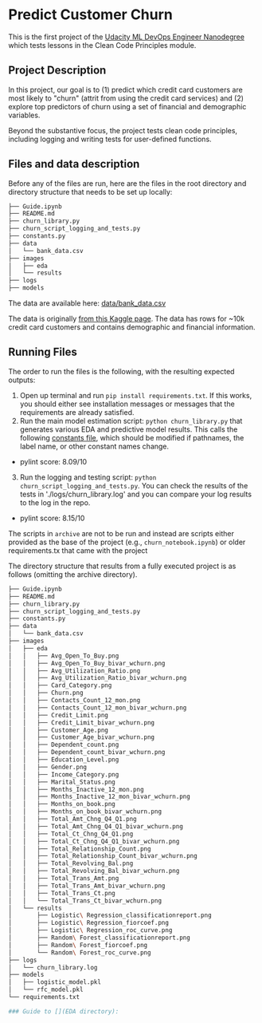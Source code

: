 # Predict Customer Churn 

This is the first project of the [Udacity ML DevOps Engineer Nanodegree](https://www.udacity.com/course/machine-learning-dev-ops-engineer-nanodegree--nd0821) which tests lessons in the Clean Code Principles module.

## Project Description

In this project, our goal is to (1) predict which credit card customers are most likely to "churn" (attrit from using the credit card services) and (2) explore top predictors of churn using a set of financial and demographic variables.

Beyond the substantive focus, the project tests clean code principles, including logging and writing tests for user-defined functions.

## Files and data description

Before any of the files are run, here are the files in the root directory and directory structure that needs to be set up locally:


```bash
├── Guide.ipynb
├── README.md
├── churn_library.py
├── churn_script_logging_and_tests.py
├── constants.py
├── data
│   └── bank_data.csv
├── images
│   ├── eda
│   └── results
├── logs
├── models
```

The data are available here: [data/bank_data.csv](https://github.com/rebeccajohnson88/udacity_churnproj/blob/main/data/bank_data.csv)

The data is originally [from this Kaggle page](https://www.kaggle.com/datasets/sakshigoyal7/credit-card-customers). The data has rows for ~10k credit card customers and contains demographic and financial information.

## Running Files

The order to run the files is the following, with the resulting expected outputs:

1. Open up terminal and run `pip install requirements.txt`. If this works, you should either see installation messages or messages that the requirements are already satisfied.
2. Run the main model estimation script: `python churn_library.py` that generates various EDA and predictive model results. This calls the following [constants file](https://github.com/rebeccajohnson88/udacity_churnproj/blob/main/constants.py), which should be modified if pathnames, the label name, or other constant names change.
  - pylint score: 8.09/10
3. Run the logging and testing script: `python churn_script_logging_and_tests.py`. You can check the results of the tests in './logs/churn_library.log' and you can compare your log results to the log in the repo.
  - pylint score: 8.15/10

The scripts in `archive` are not to be run and instead are scripts either provided as the base of the project (e.g., `churn_notebook.ipynb`) or older requirements.tx that came with the project 

The directory structure that results from a fully executed project is as follows (omitting the archive directory).


```bash
├── Guide.ipynb
├── README.md
├── churn_library.py
├── churn_script_logging_and_tests.py
├── constants.py
├── data
│   └── bank_data.csv
├── images
│   ├── eda
│   │   ├── Avg_Open_To_Buy.png
│   │   ├── Avg_Open_To_Buy_bivar_wchurn.png
│   │   ├── Avg_Utilization_Ratio.png
│   │   ├── Avg_Utilization_Ratio_bivar_wchurn.png
│   │   ├── Card_Category.png
│   │   ├── Churn.png
│   │   ├── Contacts_Count_12_mon.png
│   │   ├── Contacts_Count_12_mon_bivar_wchurn.png
│   │   ├── Credit_Limit.png
│   │   ├── Credit_Limit_bivar_wchurn.png
│   │   ├── Customer_Age.png
│   │   ├── Customer_Age_bivar_wchurn.png
│   │   ├── Dependent_count.png
│   │   ├── Dependent_count_bivar_wchurn.png
│   │   ├── Education_Level.png
│   │   ├── Gender.png
│   │   ├── Income_Category.png
│   │   ├── Marital_Status.png
│   │   ├── Months_Inactive_12_mon.png
│   │   ├── Months_Inactive_12_mon_bivar_wchurn.png
│   │   ├── Months_on_book.png
│   │   ├── Months_on_book_bivar_wchurn.png
│   │   ├── Total_Amt_Chng_Q4_Q1.png
│   │   ├── Total_Amt_Chng_Q4_Q1_bivar_wchurn.png
│   │   ├── Total_Ct_Chng_Q4_Q1.png
│   │   ├── Total_Ct_Chng_Q4_Q1_bivar_wchurn.png
│   │   ├── Total_Relationship_Count.png
│   │   ├── Total_Relationship_Count_bivar_wchurn.png
│   │   ├── Total_Revolving_Bal.png
│   │   ├── Total_Revolving_Bal_bivar_wchurn.png
│   │   ├── Total_Trans_Amt.png
│   │   ├── Total_Trans_Amt_bivar_wchurn.png
│   │   ├── Total_Trans_Ct.png
│   │   └── Total_Trans_Ct_bivar_wchurn.png
│   └── results
│       ├── Logistic\ Regression_classificationreport.png
│       ├── Logistic\ Regression_fiorcoef.png
│       ├── Logistic\ Regression_roc_curve.png
│       ├── Random\ Forest_classificationreport.png
│       ├── Random\ Forest_fiorcoef.png
│       └── Random\ Forest_roc_curve.png
├── logs
│   └── churn_library.log
├── models
│   ├── logistic_model.pkl
│   └── rfc_model.pkl
└── requirements.txt

### Guide to [](EDA directory):






